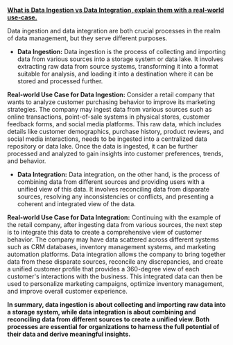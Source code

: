 <ins>**What is Data Ingestion vs Data Integration, explain them with a real-world use-case.**

Data ingestion and data integration are both crucial processes in the realm of data management, but they serve different purposes.

* **Data Ingestion:**
Data ingestion is the process of collecting and importing data from various sources into a storage system or data lake. It involves extracting raw data from source systems, transforming it into a format suitable for analysis, and loading it into a destination where it can be stored and processed further.

**Real-world Use Case for Data Ingestion:**
Consider a retail company that wants to analyze customer purchasing behavior to improve its marketing strategies. The company may ingest data from various sources such as online transactions, point-of-sale systems in physical stores, customer feedback forms, and social media platforms. This raw data, which includes details like customer demographics, purchase history, product reviews, and social media interactions, needs to be ingested into a centralized data repository or data lake. Once the data is ingested, it can be further processed and analyzed to gain insights into customer preferences, trends, and behavior.

* **Data Integration:**
Data integration, on the other hand, is the process of combining data from different sources and providing users with a unified view of this data. It involves reconciling data from disparate sources, resolving any inconsistencies or conflicts, and presenting a coherent and integrated view of the data.

**Real-world Use Case for Data Integration:**
Continuing with the example of the retail company, after ingesting data from various sources, the next step is to integrate this data to create a comprehensive view of customer behavior. The company may have data scattered across different systems such as CRM databases, inventory management systems, and marketing automation platforms. Data integration allows the company to bring together data from these disparate sources, reconcile any discrepancies, and create a unified customer profile that provides a 360-degree view of each customer's interactions with the business. This integrated data can then be used to personalize marketing campaigns, optimize inventory management, and improve overall customer experience.

**In summary, data ingestion is about collecting and importing raw data into a storage system, while data integration is about combining and reconciling data from different sources to create a unified view. Both processes are essential for organizations to harness the full potential of their data and derive meaningful insights.**
